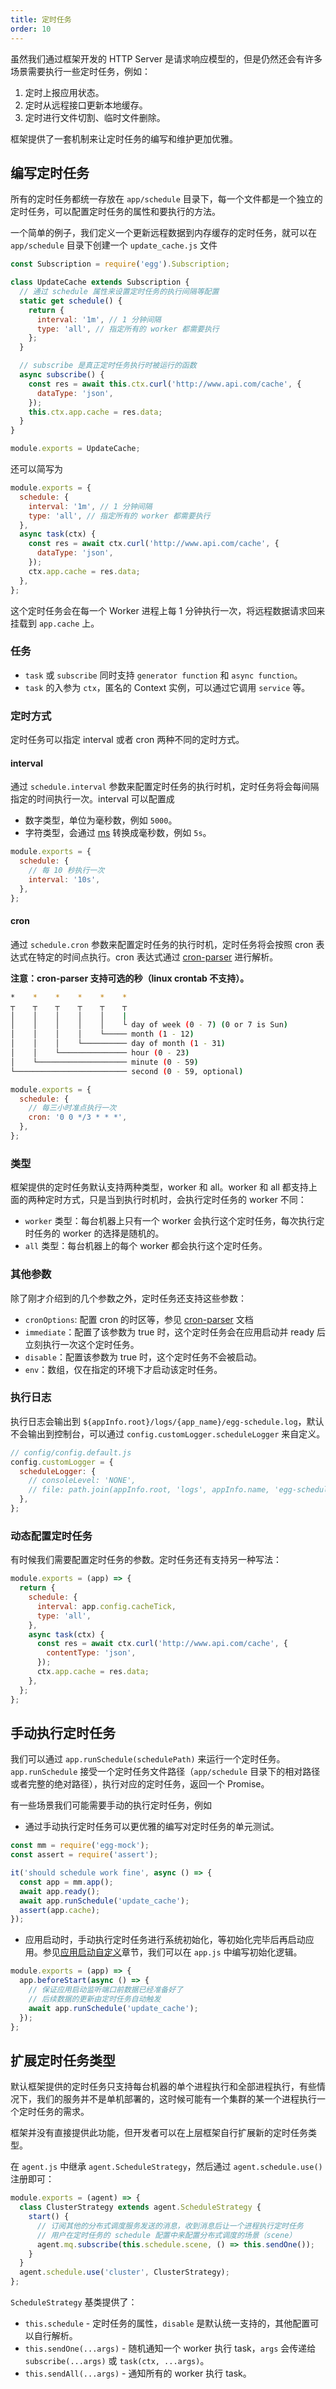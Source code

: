 ```yaml
---
title: 定时任务
order: 10
---
```


虽然我们通过框架开发的 HTTP Server 是请求响应模型的，但是仍然还会有许多场景需要执行一些定时任务，例如：

1. 定时上报应用状态。
1. 定时从远程接口更新本地缓存。
1. 定时进行文件切割、临时文件删除。

框架提供了一套机制来让定时任务的编写和维护更加优雅。

## 编写定时任务

所有的定时任务都统一存放在 `app/schedule` 目录下，每一个文件都是一个独立的定时任务，可以配置定时任务的属性和要执行的方法。

一个简单的例子，我们定义一个更新远程数据到内存缓存的定时任务，就可以在 `app/schedule` 目录下创建一个 `update_cache.js` 文件

```js
const Subscription = require('egg').Subscription;

class UpdateCache extends Subscription {
  // 通过 schedule 属性来设置定时任务的执行间隔等配置
  static get schedule() {
    return {
      interval: '1m', // 1 分钟间隔
      type: 'all', // 指定所有的 worker 都需要执行
    };
  }

  // subscribe 是真正定时任务执行时被运行的函数
  async subscribe() {
    const res = await this.ctx.curl('http://www.api.com/cache', {
      dataType: 'json',
    });
    this.ctx.app.cache = res.data;
  }
}

module.exports = UpdateCache;
```

还可以简写为

```js
module.exports = {
  schedule: {
    interval: '1m', // 1 分钟间隔
    type: 'all', // 指定所有的 worker 都需要执行
  },
  async task(ctx) {
    const res = await ctx.curl('http://www.api.com/cache', {
      dataType: 'json',
    });
    ctx.app.cache = res.data;
  },
};
```

这个定时任务会在每一个 Worker 进程上每 1 分钟执行一次，将远程数据请求回来挂载到 `app.cache` 上。

### 任务

- `task` 或 `subscribe` 同时支持 `generator function` 和 `async function`。
- `task` 的入参为 `ctx`，匿名的 Context 实例，可以通过它调用 `service` 等。

### 定时方式

定时任务可以指定 interval 或者 cron 两种不同的定时方式。

#### interval

通过 `schedule.interval` 参数来配置定时任务的执行时机，定时任务将会每间隔指定的时间执行一次。interval 可以配置成

- 数字类型，单位为毫秒数，例如 `5000`。
- 字符类型，会通过 [ms](https://github.com/zeit/ms) 转换成毫秒数，例如 `5s`。

```js
module.exports = {
  schedule: {
    // 每 10 秒执行一次
    interval: '10s',
  },
};
```

#### cron

通过 `schedule.cron` 参数来配置定时任务的执行时机，定时任务将会按照 cron 表达式在特定的时间点执行。cron 表达式通过 [cron-parser](https://github.com/harrisiirak/cron-parser) 进行解析。

**注意：cron-parser 支持可选的秒（linux crontab 不支持）。**

```bash
*    *    *    *    *    *
┬    ┬    ┬    ┬    ┬    ┬
│    │    │    │    │    |
│    │    │    │    │    └ day of week (0 - 7) (0 or 7 is Sun)
│    │    │    │    └───── month (1 - 12)
│    │    │    └────────── day of month (1 - 31)
│    │    └─────────────── hour (0 - 23)
│    └──────────────────── minute (0 - 59)
└───────────────────────── second (0 - 59, optional)
```

```js
module.exports = {
  schedule: {
    // 每三小时准点执行一次
    cron: '0 0 */3 * * *',
  },
};
```

### 类型

框架提供的定时任务默认支持两种类型，worker 和 all。worker 和 all 都支持上面的两种定时方式，只是当到执行时机时，会执行定时任务的 worker 不同：

- `worker` 类型：每台机器上只有一个 worker 会执行这个定时任务，每次执行定时任务的 worker 的选择是随机的。
- `all` 类型：每台机器上的每个 worker 都会执行这个定时任务。

### 其他参数

除了刚才介绍到的几个参数之外，定时任务还支持这些参数：

- `cronOptions`: 配置 cron 的时区等，参见 [cron-parser](https://github.com/harrisiirak/cron-parser#options) 文档
- `immediate`：配置了该参数为 true 时，这个定时任务会在应用启动并 ready 后立刻执行一次这个定时任务。
- `disable`：配置该参数为 true 时，这个定时任务不会被启动。
- `env`：数组，仅在指定的环境下才启动该定时任务。

### 执行日志

执行日志会输出到 `${appInfo.root}/logs/{app_name}/egg-schedule.log`，默认不会输出到控制台，可以通过 `config.customLogger.scheduleLogger` 来自定义。

```js
// config/config.default.js
config.customLogger = {
  scheduleLogger: {
    // consoleLevel: 'NONE',
    // file: path.join(appInfo.root, 'logs', appInfo.name, 'egg-schedule.log'),
  },
};
```

### 动态配置定时任务

有时候我们需要配置定时任务的参数。定时任务还有支持另一种写法：

```js
module.exports = (app) => {
  return {
    schedule: {
      interval: app.config.cacheTick,
      type: 'all',
    },
    async task(ctx) {
      const res = await ctx.curl('http://www.api.com/cache', {
        contentType: 'json',
      });
      ctx.app.cache = res.data;
    },
  };
};
```

## 手动执行定时任务

我们可以通过 `app.runSchedule(schedulePath)` 来运行一个定时任务。`app.runSchedule` 接受一个定时任务文件路径（`app/schedule` 目录下的相对路径或者完整的绝对路径），执行对应的定时任务，返回一个 Promise。

有一些场景我们可能需要手动的执行定时任务，例如

- 通过手动执行定时任务可以更优雅的编写对定时任务的单元测试。

```js
const mm = require('egg-mock');
const assert = require('assert');

it('should schedule work fine', async () => {
  const app = mm.app();
  await app.ready();
  await app.runSchedule('update_cache');
  assert(app.cache);
});
```

- 应用启动时，手动执行定时任务进行系统初始化，等初始化完毕后再启动应用。参见[应用启动自定义](./app-start.md)章节，我们可以在 `app.js` 中编写初始化逻辑。

```js
module.exports = (app) => {
  app.beforeStart(async () => {
    // 保证应用启动监听端口前数据已经准备好了
    // 后续数据的更新由定时任务自动触发
    await app.runSchedule('update_cache');
  });
};
```

## 扩展定时任务类型

默认框架提供的定时任务只支持每台机器的单个进程执行和全部进程执行，有些情况下，我们的服务并不是单机部署的，这时候可能有一个集群的某一个进程执行一个定时任务的需求。

框架并没有直接提供此功能，但开发者可以在上层框架自行扩展新的定时任务类型。

在 `agent.js` 中继承 `agent.ScheduleStrategy`，然后通过 `agent.schedule.use()` 注册即可：

```js
module.exports = (agent) => {
  class ClusterStrategy extends agent.ScheduleStrategy {
    start() {
      // 订阅其他的分布式调度服务发送的消息，收到消息后让一个进程执行定时任务
      // 用户在定时任务的 schedule 配置中来配置分布式调度的场景（scene）
      agent.mq.subscribe(this.schedule.scene, () => this.sendOne());
    }
  }
  agent.schedule.use('cluster', ClusterStrategy);
};
```

`ScheduleStrategy` 基类提供了：

- `this.schedule` - 定时任务的属性，`disable` 是默认统一支持的，其他配置可以自行解析。
- `this.sendOne(...args)` - 随机通知一个 worker 执行 task，`args` 会传递给 `subscribe(...args)` 或 `task(ctx, ...args)`。
- `this.sendAll(...args)` - 通知所有的 worker 执行 task。
